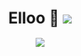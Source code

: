 <h1 align="center">Elloo 👋 <img src="https://gpvc.arturio.dev/Nakshatra4762"></h1>

<p align="center">
    <img src="">
    <br>
    <img src="https://github-readme-stats.vercel.app/api?username=Nakshatra4762&show_icons=true&theme=blue&show_owner=true&count_private=true">
              
    
